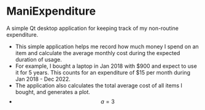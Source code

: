 # ManiExpenditure
A simple Qt desktop application for keeping track of my non-routine expenditure.

* This simple application helps me record how much money I spend on an item and calculate the average monthly cost during the expected duration of usage.
* For example, I bought a laptop in Jan 2018 with $900 and expect to use it for 5 years. This counts for an expenditure of $15 per month during Jan 2018 - Dec 2022.
* The application also calculates the total average cost of all items I bought, and generates a plot.
* $$a = 3$$
